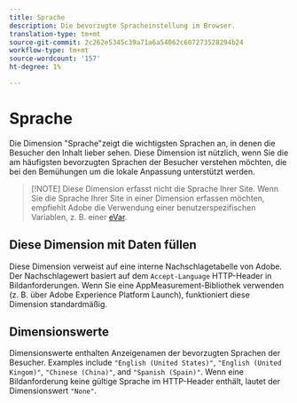 ```yaml
---
title: Sprache
description: Die bevorzugte Spracheinstellung im Browser.
translation-type: tm+mt
source-git-commit: 2c262e5345c39a71a6a54062c607273528294b24
workflow-type: tm+mt
source-wordcount: '157'
ht-degree: 1%

---
```



# Sprache

Die Dimension &quot;Sprache&quot;zeigt die wichtigsten Sprachen an, in denen die Besucher den Inhalt lieber sehen. Diese Dimension ist nützlich, wenn Sie die am häufigsten bevorzugten Sprachen der Besucher verstehen möchten, die bei den Bemühungen um die lokale Anpassung unterstützt werden.

> [!NOTE] Diese Dimension erfasst nicht die Sprache Ihrer Site. Wenn Sie die Sprache Ihrer Site in einer Dimension erfassen möchten, empfiehlt Adobe die Verwendung einer benutzerspezifischen Variablen, z. B. einer [eVar](evar.md).

## Diese Dimension mit Daten füllen

Diese Dimension verweist auf eine interne Nachschlagetabelle von Adobe. Der Nachschlagewert basiert auf dem `Accept-Language` HTTP-Header in Bildanforderungen. Wenn Sie eine AppMeasurement-Bibliothek verwenden (z. B. über Adobe Experience Platform Launch), funktioniert diese Dimension standardmäßig.

## Dimensionswerte

Dimensionswerte enthalten Anzeigenamen der bevorzugten Sprachen der Besucher. Examples include `"English (United States)"`, `"English (United Kingom)"`, `"Chinese (China)"`, and `"Spanish (Spain)"`. Wenn eine Bildanforderung keine gültige Sprache im HTTP-Header enthält, lautet der Dimensionswert `"None"`.
